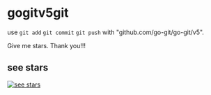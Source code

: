 # gogitv5git
use `git add` `git commit` `git push` with "github.com/go-git/go-git/v5".

Give me stars. Thank you!!!

## see stars
[![see stars](https://starchart.cc/go-xlan/gogitv5git.svg?variant=adaptive)](https://starchart.cc/go-xlan/gogitv5git)
